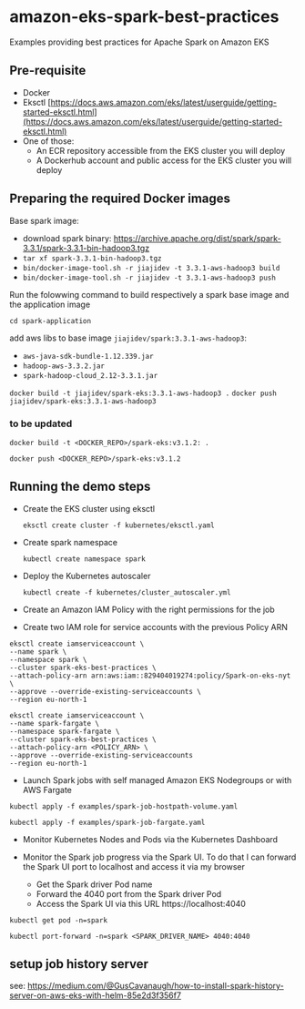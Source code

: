 # amazon-eks-spark-best-practices
Examples providing best practices for Apache Spark on Amazon EKS

## Pre-requisite

 * Docker
 * Eksctl [https://docs.aws.amazon.com/eks/latest/userguide/getting-started-eksctl.html](https://docs.aws.amazon.com/eks/latest/userguide/getting-started-eksctl.html)
 * One of those:
    * An ECR repository accessible from the EKS cluster you will deploy
    * A Dockerhub account and public access for the EKS cluster you will deploy 
     
## Preparing the required Docker images

Base spark image:
   - download spark binary: https://archive.apache.org/dist/spark/spark-3.3.1/spark-3.3.1-bin-hadoop3.tgz
   - `tar xf spark-3.3.1-bin-hadoop3.tgz`
   - `bin/docker-image-tool.sh -r jiajidev -t 3.3.1-aws-hadoop3 build`
   - `bin/docker-image-tool.sh -r jiajidev -t 3.3.1-aws-hadoop3 push`

Run the folowwing command to build respectively a spark base image and the application image
   
   `cd spark-application`

   add aws libs to base image `jiajidev/spark:3.3.1-aws-hadoop3`:
   - `aws-java-sdk-bundle-1.12.339.jar`
   - `hadoop-aws-3.3.2.jar`
   - `spark-hadoop-cloud_2.12-3.3.1.jar`

   `docker build -t jiajidev/spark-eks:3.3.1-aws-hadoop3 .`
   `docker push jiajidev/spark-eks:3.3.1-aws-hadoop3`
### to be updated
   `docker build -t <DOCKER_REPO>/spark-eks:v3.1.2: .`
   
   `docker push <DOCKER_REPO>/spark-eks:v3.1.2`
   
## Running the demo steps

 * Create the EKS cluster using eksctl
 
   `eksctl create cluster -f kubernetes/eksctl.yaml`

 * Create spark namespace
 
   `kubectl create namespace spark`
   
 * Deploy the Kubernetes autoscaler
 
   `kubectl create -f kubernetes/cluster_autoscaler.yml`
 
 * Create an Amazon IAM Policy with the right permissions for the job
   
 * Create two IAM role for service accounts with the previous Policy ARN
```
eksctl create iamserviceaccount \
--name spark \
--namespace spark \
--cluster spark-eks-best-practices \
--attach-policy-arn arn:aws:iam::829404019274:policy/Spark-on-eks-nyt \
--approve --override-existing-serviceaccounts \
--region eu-north-1
```
```
eksctl create iamserviceaccount \
--name spark-fargate \
--namespace spark-fargate \
--cluster spark-eks-best-practices \
--attach-policy-arn <POLICY_ARN> \
--approve --override-existing-serviceaccounts
--region eu-north-1
```

 * Launch Spark jobs with self managed Amazon EKS Nodegroups or with AWS Fargate

`kubectl apply -f examples/spark-job-hostpath-volume.yaml`

`kubectl apply -f examples/spark-job-fargate.yaml`

 * Monitor Kubernetes Nodes and Pods via the Kubernetes Dashboard

 * Monitor the Spark job progress via the Spark UI. To do that I can forward the Spark UI port to localhost and access it via my browser
   * Get the Spark driver Pod name
   * Forward the 4040 port from the Spark driver Pod
   * Access the Spark UI via this URL https://localhost:4040

`kubectl get pod -n=spark`
   

`kubectl port-forward -n=spark <SPARK_DRIVER_NAME> 4040:4040`

## setup job history server
see: https://medium.com/@GusCavanaugh/how-to-install-spark-history-server-on-aws-eks-with-helm-85e2d3f356f7

